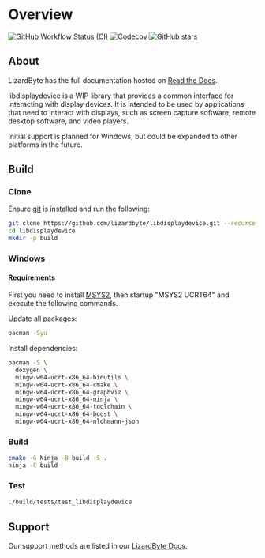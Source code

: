 # Overview

[![GitHub Workflow Status (CI)](https://img.shields.io/github/actions/workflow/status/lizardbyte/libdisplaydevice/ci.yml.svg?branch=master&label=CI%20build&logo=github&style=for-the-badge)](https://github.com/LizardByte/libdisplaydevice/actions/workflows/ci.yml?query=branch%3Amaster)
[![Codecov](https://img.shields.io/codecov/c/gh/LizardByte/libdisplaydevice?token=goyvmDl6J5&style=for-the-badge&logo=codecov&label=codecov)](https://codecov.io/gh/LizardByte/libdisplaydevice)
[![GitHub stars](https://img.shields.io/github/stars/lizardbyte/libdisplaydevice.svg?logo=github&style=for-the-badge)](https://github.com/LizardByte/libdisplaydevice)

## About

LizardByte has the full documentation hosted on [Read the Docs](https://libdisplaydevice.readthedocs.io/).

libdisplaydevice is a WIP library that provides a common interface for interacting with display devices.
It is intended to be used by applications that need to interact with displays, such as screen capture software,
remote desktop software, and video players.

Initial support is planned for Windows, but could be expanded to other platforms in the future.

## Build

### Clone

Ensure [git](https://git-scm.com/) is installed and run the following:

```bash
git clone https://github.com/lizardbyte/libdisplaydevice.git --recurse-submodules
cd libdisplaydevice
mkdir -p build
```

### Windows

#### Requirements

First you need to install [MSYS2](https://www.msys2.org), then startup "MSYS2 UCRT64" and execute the following
commands.

Update all packages:
```bash
pacman -Syu
```

Install dependencies:
```bash
pacman -S \
  doxygen \
  mingw-w64-ucrt-x86_64-binutils \
  mingw-w64-ucrt-x86_64-cmake \
  mingw-w64-ucrt-x86_64-graphviz \
  mingw-w64-ucrt-x86_64-ninja \
  mingw-w64-ucrt-x86_64-toolchain \
  mingw-w64-ucrt-x86_64-boost \
  mingw-w64-ucrt-x86_64-nlohmann-json
```

### Build

```bash
cmake -G Ninja -B build -S .
ninja -C build
```

### Test

```bash
./build/tests/test_libdisplaydevice
```

## Support

Our support methods are listed in our [LizardByte Docs](https://lizardbyte.readthedocs.io/en/latest/about/support.html).
